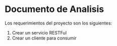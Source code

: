 # Documento de Analisis 
Los requerimientos del proyecto son los siguientes:
1. Crear un servicio RESTFul
2. Crear un cliente para consumir 